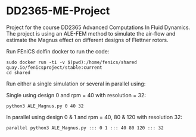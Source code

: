 # DD2365-ME-Project
Project for the course DD2365 Advanced Computations In Fluid Dynamics. The project is using an ALE-FEM method to simulate the air-flow and estimate the Magnus effect on different designs of Flettner rotors.


Run FEniCS dolfin docker to run the code:
```
sudo docker run -ti -v $(pwd):/home/fenics/shared quay.io/fenicsproject/stable:current
cd shared
```

Run either a single simulation or several in parallel using:

Single using design 0 and rpm = 40 with resolution = 32:
```
python3 ALE_Magnus.py 0 40 32
```

In parallel using design 0 & 1 and rpm = 40, 80 & 120 with resolution 32:
```
parallel python3 ALE_Magnus.py ::: 0 1 ::: 40 80 120 ::: 32
```
